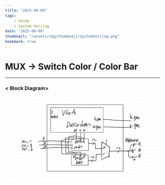 ```yaml
---
title: "2025-09-09"
tags:
    - Study
    - System Verilog
date: "2025-09-09"
thumbnail: "/assets/img/thumbnail/SystemVerilog.png"
bookmark: true
---
```


# MUX -> Switch Color / Color Bar
---
### < Block Diagram>
![alt text](../../assets/img/final/250909/1.png)


















